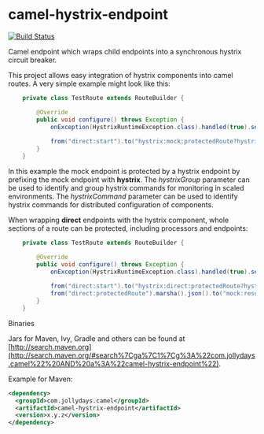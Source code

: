 # camel-hystrix-endpoint

[![Build Status](https://travis-ci.org/jollydays/camel-hystrix-endpoint.svg?branch=master)](https://travis-ci.org/jollydays/camel-hystrix-endpoint)

Camel endpoint which wraps child endpoints into a synchronous hystrix circuit breaker.

This project allows easy integration of hystrix components into camel routes. A very simple example might look like this:

```java
	private class TestRoute extends RouteBuilder {

		@Override
		public void configure() throws Exception {
			onException(HystrixRuntimeException.class).handled(true).setBody().constant("error");
			
			from("direct:start").to("hystrix:mock:protectedRoute?hystrixGroup=test?hystrixCommand=slowCommand");
		}
	}
```
In this example the mock endpoint is protected by a hystrix endpoint by prefixing the mock endpoint with __hystrix__.
The _hystrixGroup_ parameter can be used to identify and group hystrix commands for monitoring in scaled environments.
The _hystrixCommand_ parameter can be used to identify hystrix commands for distributed configuration of components.

When wrapping __direct__ endpoints with the hystrix component, whole sections of a route can be protected, including processors and endpoints:

```java
	private class TestRoute extends RouteBuilder {

		@Override
		public void configure() throws Exception {
			onException(HystrixRuntimeException.class).handled(true).setBody().constant("error");
			
			from("direct:start").to("hystrix:direct:protectedRoute?hystrixGroup=test&hystrixCommand=slowCommand");
			from("direct:protectedRoute").marsha().json().to("mock:result");
		}
	}
```

Binaries

Jars for Maven, Ivy, Gradle and others can be found at [http://search.maven.org](http://search.maven.org/#search%7Cga%7C1%7Cg%3A%22com.jollydays.camel%22%20AND%20a%3A%22camel-hystrix-endpoint%22).

Example for Maven:

```xml
<dependency>
  <groupId>com.jollydays.camel</groupId>
  <artifactId>camel-hystrix-endpoint</artifactId>
  <version>x.y.z</version>
</dependency>
```
